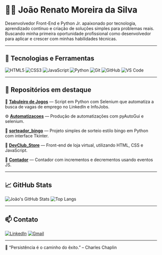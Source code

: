 # 👨‍💻 João Renato Moreira da Silva

Desenvolvedor Front-End e Python Jr. apaixonado por tecnologia, aprendizado contínuo e criação de soluções simples para problemas reais. Buscando minha primeira oportunidade profissional como desenvolvedor para aplicar e crescer com minhas habilidades técnicas.

---

## 🚀 Tecnologias e Ferramentas

![HTML5](https://img.shields.io/badge/-HTML5-E34F26?style=flat-square&logo=html5&logoColor=white)
![CSS3](https://img.shields.io/badge/-CSS3-1572B6?style=flat-square&logo=css3&logoColor=white)
![JavaScript](https://img.shields.io/badge/-JavaScript-F7DF1E?style=flat-square&logo=javascript&logoColor=black)
![Python](https://img.shields.io/badge/-Python-3776AB?style=flat-square&logo=python&logoColor=white)
![Git](https://img.shields.io/badge/-Git-F05032?style=flat-square&logo=git&logoColor=white)
![GitHub](https://img.shields.io/badge/-GitHub-181717?style=flat-square&logo=github&logoColor=white)
![VS Code](https://img.shields.io/badge/-VSCode-007ACC?style=flat-square&logo=visual-studio-code&logoColor=white)

---

## 📌 Repositórios em destaque

🔎 [**Tabuleiro de Jogos**](https://github.com/joaormmsilva/TabuleiroDeJogos) — Script em Python com Selenium que automatiza a busca de vagas de emprego no LinkedIn e InfoJobs. 

⚙️ [**Automatizacoes**](https://github.com/joaormmsilva/Automatizacoes) — Produção de automatizações com pyAutoGui e selenium.

🎲 [**sorteador_bingo**](https://github.com/joaormmsilva/sorteador_bingo) — Projeto simples de sorteio estilo bingo em Python com interface Tkinter.

🛒 [**DevClub_Store**](https://github.com/joaormmsilva/DevClub_Store) — Front-end de loja virtual, utilizando HTML, CSS e JavaScript.

🧮 [**Contador**](https://github.com/joaormmsilva/Contador) — Contador com incrementos e decrementos usando eventos JS.

---

## 📈 GitHub Stats

![João's GitHub Stats](https://github-readme-stats.vercel.app/api?username=joaormmsilva&show_icons=true&theme=default)
![Top Langs](https://github-readme-stats.vercel.app/api/top-langs/?username=joaormmsilva&layout=compact)

---

## 📫 Contato

[![LinkedIn](https://img.shields.io/badge/-LinkedIn-blue?style=flat-square&logo=linkedin&logoColor=white)](https://www.linkedin.com/in/joão-renato-moreira)
[![Gmail](https://img.shields.io/badge/-joaormmsilva@gmail.com-red?style=flat-square&logo=gmail&logoColor=white)](mailto:joaormmsilva@gmail.com)

---

💬 “Persistência é o caminho do êxito.” – Charles Chaplin
